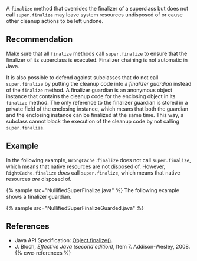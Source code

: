 A `finalize` method that overrides the finalizer of a superclass but does not call `super.finalize` may leave system resources undisposed of or cause other cleanup actions to be left undone.


## Recommendation
Make sure that all `finalize` methods call `super.finalize` to ensure that the finalizer of its superclass is executed. Finalizer chaining is not automatic in Java.

It is also possible to defend against subclasses that do not call `super.finalize` by putting the cleanup code into a *finalizer guardian* instead of the `finalize` method. A finalizer guardian is an anonymous object instance that contains the cleanup code for the enclosing object in its `finalize` method. The only reference to the finalizer guardian is stored in a private field of the enclosing instance, which means that both the guardian and the enclosing instance can be finalized at the same time. This way, a subclass cannot block the execution of the cleanup code by not calling `super.finalize`.


## Example
In the following example, `WrongCache.finalize` does not call `super.finalize`, which means that native resources are not disposed of. However, `RightCache.finalize` *does* call `super.finalize`, which means that native resources *are* disposed of.

{% sample src="NullifiedSuperFinalize.java" %}
The following example shows a finalizer guardian.

{% sample src="NullifiedSuperFinalizeGuarded.java" %}

## References
* Java API Specification: [Object.finalize()](https://docs.oracle.com/en/java/javase/11/docs/api/java.base/java/lang/Object.html#finalize()).
* J. Bloch, *Effective Java (second edition)*, Item 7. Addison-Wesley, 2008.
{% cwe-references %}
